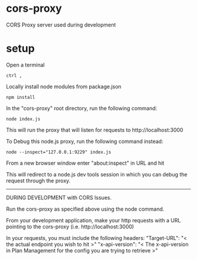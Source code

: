 # cors-proxy
CORS Proxy server used during development

# setup
Open a terminal 
```
ctrl ,
```
Locally install node modules from package.json
```
npm install
```

In the "cors-proxy" root directory, run the following command:

    node index.js

This will run the proxy that will listen for requests to http://localhost:3000

To Debug this node.js proxy, run the following command instead:

    node --inspect="127.0.0.1:9229" index.js

From a new browser window enter "about:inspect" in URL and hit <ENTER>

This will redirect to a node.js dev tools session in which you can debug the request through the proxy.

---
DURING DEVELOPMENT with CORS Issues.

Run the cors-proxy as specified above using the node command.

From your development application, make your http requests with a URL pointing to the cors-proxy (i.e. http://localhost:3000)

In your requests, you must include the following headers:
    "Target-URL": "< the actual endpoint you wish to hit >"
    "x-api-version": "< The x-api-version in Plan Management for the config you are trying to retrieve >"




